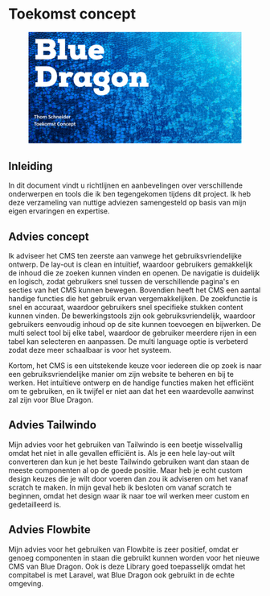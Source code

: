 # Toekomst concept

<figure><img src="../.gitbook/assets/vaktoekomstconcept.png" alt=""><figcaption></figcaption></figure>

## Inleiding

In dit document vindt u richtlijnen en aanbevelingen over verschillende onderwerpen en tools die ik ben tegengekomen tijdens dit project. Ik heb deze verzameling van nuttige adviezen samengesteld op basis van mijn eigen ervaringen en expertise.

## Advies concept

Ik adviseer het CMS ten zeerste aan vanwege het gebruiksvriendelijke ontwerp. De lay-out is clean en intuïtief, waardoor gebruikers gemakkelijk de inhoud die ze zoeken kunnen vinden en openen. De navigatie is duidelijk en logisch, zodat gebruikers snel tussen de verschillende pagina's en secties van het CMS kunnen bewegen. Bovendien heeft het CMS een aantal handige functies die het gebruik ervan vergemakkelijken. De zoekfunctie is snel en accuraat, waardoor gebruikers snel specifieke stukken content kunnen vinden. De bewerkingstools zijn ook gebruiksvriendelijk, waardoor gebruikers eenvoudig inhoud op de site kunnen toevoegen en bijwerken. De multi select tool bij elke tabel, waardoor de gebruiker meerdere rijen in een tabel kan selecteren en aanpassen. De multi language optie is verbeterd zodat deze meer schaalbaar is voor het systeem.

Kortom, het CMS is een uitstekende keuze voor iedereen die op zoek is naar een gebruiksvriendelijke manier om zijn website te beheren en bij te werken. Het intuïtieve ontwerp en de handige functies maken het efficiënt om te gebruiken, en ik twijfel er niet aan dat het een waardevolle aanwinst zal zijn voor Blue Dragon.

## Advies Tailwindo

Mijn advies voor het gebruiken van Tailwindo is een beetje wisselvallig omdat het niet in alle gevallen efficiënt is. Als je een hele lay-out wilt converteren dan kun je het beste Tailwindo gebruiken want dan staan de meeste componenten al op de goede positie. Maar heb je echt custom design keuzes die je wilt door voeren dan zou ik adviseren om het vanaf scratch te maken. In mijn geval heb ik besloten om vanaf scratch te beginnen, omdat het design waar ik naar toe wil werken meer custom en gedetailleerd is.

## Advies Flowbite

Mijn advies voor het gebruiken van Flowbite is zeer positief, omdat er genoeg componenten in staan die gebruikt kunnen worden voor het nieuwe CMS van Blue Dragon. Ook is deze Library goed toepasselijk omdat het compitabel is met Laravel, wat Blue Dragon ook gebruikt in de echte omgeving.&#x20;
